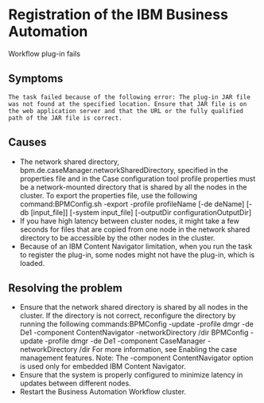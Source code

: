 # Registration of the IBM Business Automation
Workflow plug-in fails

## Symptoms

```
The task failed because of the following error: The plug-in JAR file was not found at the specified location. Ensure that JAR file is on the web application server and that the URL or the fully qualified path of the JAR file is correct.
```

## Causes

- The network shared directory, bpm.de.caseManager.networkSharedDirectory,
specified in the properties file and in the Case configuration tool profile properties must be a network-mounted
directory that is shared by all the nodes in the cluster. To export the properties file, use the
following
command:BPMConfig.sh -export -profile profileName [-de deName] [-db [input\_file]] [-system input\_file] [-outputDir configurationOutputDir]
- If you have high latency between cluster nodes, it might take a few seconds for files that are
copied from one node in the network shared directory to be accessible by the other nodes in the
cluster.
- Because of an IBM Content
Navigator limitation,
when you run the task to register the plug-in, some nodes might not have the plug-in, which is
loaded.

## Resolving the problem

- Ensure that the network shared directory is shared by all nodes in the cluster. If the directory
is not correct, reconfigure the directory by running the following
commands:BPMConfig -update -profile dmgr -de De1 -component ContentNavigator -networkDirectory /dir
BPMConfig -update -profile dmgr -de De1 -component CaseManager -networkDirectory /dir
For more information, see Enabling the case management features. Note: The
-component
ContentNavigator option is used only for embedded IBM Content
Navigator.
- Ensure that the system is properly configured to minimize latency in updates between different
nodes.
- Restart the Business Automation Workflow
cluster.